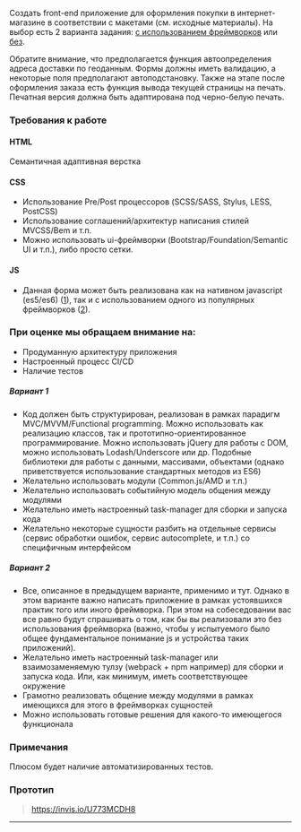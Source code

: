 Cоздать front-end приложение для оформления покупки в интернет-магазине в соответствии с макетами (см. исходные материалы). На выбор есть 2 варианта задания: [с использованием фреймворков](#Вариант-2) или [без](#Вариант-1). 

Обратите внимание, что предполагается функция автоопределения адреса доставки по геоданным. Формы должны иметь валидацию, а некоторые поля предполагают автоподстановку. Также на этапе после оформления заказа есть функция вывода текущей страницы на печать. Печатная версия должна быть адаптирована под черно-белую печать.

### Требования к работе


#### HTML
Семантичная адаптивная верстка

#### CSS
* Использование Pre/Post процессоров (SCSS/SASS, Stylus, LESS, PostCSS)
* Использование соглашений/архитектур написания стилей MVCSS/Bem и т.п.
* Можно использовать ui-фреймворки (Bootstrap/Foundation/Semantic UI и т.п.), либо просто сетки.

#### JS
* Данная форма может быть реализована как на нативном javascript (es5/es6) ([1](#Вариант-1)), так и с использованием одного из популярных фреймворков ([2](#Вариант-2)).

### При оценке мы обращаем внимание на:
* Продуманную архитектуру приложения
* Настроенный процесс CI/CD
* Наличие тестов


##### Вариант 1
- Код должен быть структурирован, реализован в рамках парадигм MVC/MVVM/Functional programming. Можно использовать как реализацию классов, так и прототипно-ориентированное программирование. Можно использовать jQuery для работы с DOM, можно использовать Lodash/Underscore или др. Подобные библиотеки для работы с данными, массивами, объектами (однако приветствуется использование стандартных методов из ES6)
- Желательно использовать модули (Common.js/AMD и т.п.)
- Желательно использовать событийную модель общения между модулями
- Желательно иметь настроенный task-manager для сборки и запуска кода
- Желательно некоторые сущности разбить на отдельные сервисы (сервис обработки ошибок, сервис autocomplete, и т.п.) со специфичным интерфейсом

##### Вариант 2
- Все, описанное в предыдущем варианте, применимо и тут. Однако в этом варианте важно написать приложение в рамках устоявшихся практик того или иного фреймворка. При этом на собеседовании вас все равно будут спрашивать о том, как бы вы реализовали это без использования фреймворка (важно, чтобы у испытуемого было общее фундаментальное понимание js и устройства таких приложений).
- Желательно иметь настроенный task-manager или взаимозаменяемую тулзу (webpack + npm например) для сборки и запуска кода. Или, как минимум, иметь соответствующее окружение
- Грамотно реализовать общение между модулями в рамках имеющихся для этого в фреймворках сущностей
- Можно использовать готовые решения для какого-то имеющегося функционала

### Примечания

Плюсом будет наличие автоматизированных тестов.

### Прототип
> https://invis.io/U773MCDH8


***
